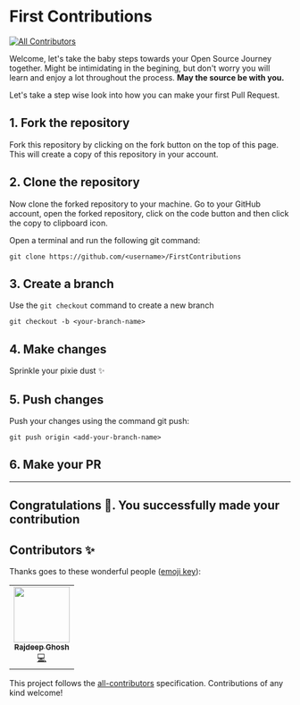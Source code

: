 # First Contributions
<!-- ALL-CONTRIBUTORS-BADGE:START - Do not remove or modify this section -->
[![All Contributors](https://img.shields.io/badge/all_contributors-1-orange.svg?style=flat-square)](#contributors-)
<!-- ALL-CONTRIBUTORS-BADGE:END -->

Welcome, let's take the baby steps towards your Open Source Journey together. Might be intimidating in the begining, but don't worry you will learn and enjoy a lot throughout the process. **May the source be with you.**

Let's take a step wise look into how you can make your first Pull Request.

## 1. Fork the repository

Fork this repository by clicking on the fork button on the top of this page. This will create a copy of this repository in your account.

## 2. Clone the repository

Now clone the forked repository to your machine. Go to your GitHub account, open the forked repository, click on the code button and then click the copy to clipboard icon.

Open a terminal and run the following git command:

```
git clone https://github.com/<username>/FirstContributions
```

## 3. Create a branch

Use the `git checkout` command to create a new branch

```
git checkout -b <your-branch-name>
```

## 4. Make changes

Sprinkle your pixie dust ✨

## 5. Push changes

Push your changes using the command git push:

```
git push origin <add-your-branch-name>
```

## 6. Make your PR

<hr>

<h2> Congratulations 🎉. You successfully made your contribution </h2>

## Contributors ✨

Thanks goes to these wonderful people ([emoji key](https://allcontributors.org/docs/en/emoji-key)):

<!-- ALL-CONTRIBUTORS-LIST:START - Do not remove or modify this section -->
<!-- prettier-ignore-start -->
<!-- markdownlint-disable -->
<table>
  <tr>
    <td align="center"><a href="https://www.linkedin.com/in/rajdeep-ghosh-b518bb1b1/"><img src="https://avatars.githubusercontent.com/u/58541505?v=4?s=100" width="100px;" alt=""/><br /><sub><b>Rajdeep Ghosh</b></sub></a><br /><a href="https://github.com/codeiiest-dev/FirstContributions/commits?author=Rajdeep-G" title="Code">💻</a></td>
  </tr>
</table>

<!-- markdownlint-restore -->
<!-- prettier-ignore-end -->

<!-- ALL-CONTRIBUTORS-LIST:END -->

This project follows the [all-contributors](https://github.com/all-contributors/all-contributors) specification. Contributions of any kind welcome!